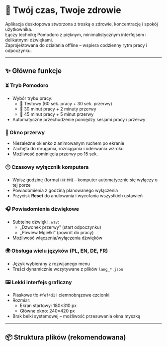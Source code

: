 # 🌿 Twój czas, Twoje zdrowie

Aplikacja desktopowa stworzona z troską o zdrowie, koncentrację i spokój użytkownika.  
Łączy technikę Pomodoro z pięknym, minimalistycznym interfejsem i delikatnymi dźwiękami.  
Zaprojektowana do działania offline – wspiera codzienny rytm pracy i odpoczynku.

---

## ✨ Główne funkcje

### ⏳ Tryb Pomodoro
- Wybór trybu pracy:
  - 🔹 Testowy (60 sek. pracy + 30 sek. przerwy)
  - 🔹 30 minut pracy + 2 minuty przerwy
  - 🔹 45 minut pracy + 5 minut przerwy
- Automatyczne przechodzenie pomiędzy sesjami pracy i przerwy

### 🌙 Okno przerwy
- Niezależne okienko z animowanym ruchem po ekranie
- Zachęta do mrugania, rozciągania i oderwania wzroku
- Możliwość pominięcia przerwy po 15 sek.

### 🕒 Czasowy wyłącznik komputera
- Wpisz godzinę (format `HH:MM`) – komputer automatycznie się wyłączy o tej porze
- Powiadomienia z godziną planowanego wyłączenia
- Przycisk **Reset** do anulowania i wycofania wszystkich ustawień

### 🎧 Powiadomienia dźwiękowe
- Subtelne dźwięki `.wav`:
  - „Dzwonek przerwy” (start odpoczynku)
  - „Powiew Mgiełki” (powrót do pracy)
- Możliwość włączenia/wyłączenia dźwięków

### 🌍 Obsługa wielu języków (PL, EN, DE, FR)
- Język wybierany z rozwijanego menu
- Treści dynamicznie wczytywane z plików `lang_*.json`

### 🖼️ Lekki interfejs graficzny
- Piaskowe tło `#fef4d1` i ciemnobrązowe czcionki
- Rozmiar:
  - Ekran startowy: 180×310 px
  - Główne okno: 240×420 px
- Brak belki systemowej – możliwość przesuwania okna myszką

---

## 📦 Struktura plików (rekomendowana)

